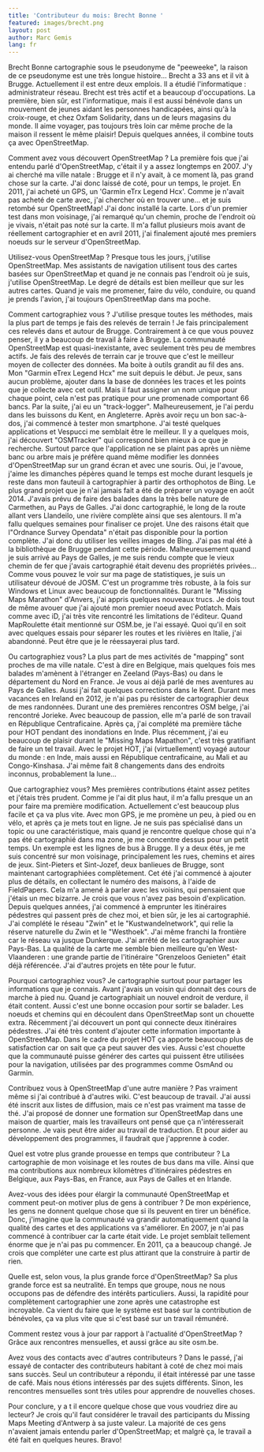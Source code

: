 ```yaml
---
title: 'Contributeur du mois: Brecht Bonne '
featured: images/brecht.png
layout: post
author: Marc Gemis
lang: fr
---
```


Brecht Bonne cartographie sous le pseudonyme de  "peeweeke", la raison de ce pseudonyme est une très longue histoire... Brecht a 33 ans et il vit à Brugge. Actuellement il est entre deux emplois. Il a étudié l'informatique : administrateur réseau. Brecht est très actif et a beaucoup d'occupations. La première, bien sûr, est l'informatique, mais il est aussi bénévole dans un mouvement de jeunes aidant les personnes handicapées, ainsi qu'à la croix-rouge, et chez Oxfam Solidarity, dans un de leurs magasins du monde. Il aime voyager, pas toujours très loin car même proche de la maison il ressent le même plaisir! Depuis quelques années, il combine touts ça avec OpenStreetMap.

Comment avez vous découvert OpenStreetMap ?
La première fois que j'ai entendu parlé d'OpenStreetMap, c'était il y a assez longtemps en 2007. J'y ai cherché ma ville natale : Brugge et il n'y avait, à ce moment là, pas grand chose sur la carte. J'ai donc laissé de coté, pour un temps, le projet. En 2011, j'ai acheté un GPS, un 'Garmin eTrx Legend Hcx'. Comme je n'avait pas acheté de carte avec, j'ai chercher où  en trouver une... et je suis retombé sur OpenStreetMap! J'ai donc installé la carte. Lors d'un premier test dans mon voisinage, j'ai remarqué qu'un chemin, proche de l'endroit où je vivais, n'était pas noté sur la carte. Il m'a fallut plusieurs mois avant de réellement cartographier et en avril 2011, j'ai finalement ajouté mes premiers noeuds sur le serveur d'OpenStreetMap.

Utilisez-vous OpenStreetMap ?
Presque tous les jours, j'utilise OpenStreetMap. Mes assistants de navigation utilisent tous des cartes basées sur OpenStreetMap et quand je ne connais pas l'endroit où je suis, j'utilise OpenStreetMap. Le degré de détails est bien meilleur que sur les autres cartes. Quand je vais me promener, faire du vélo, conduire, ou quand je prends l'avion, j'ai toujours OpenStreetMap dans ma poche.

Comment cartographiez vous ?
J'utilise presque toutes les méthodes, mais la plus part de temps je fais des relevés de terrain ! Je fais principalement ces relevés dans et autour de Brugge. Contrairement à ce que vous pouvez penser, il y a beaucoup de travail à faire à Brugge. La communauté OpenStreetMap est quasi-inexistante, avec seulement très peu de membres actifs. Je fais des relevés de terrain car je trouve que c'est le meilleur moyen de collecter des données. Ma boite à outils grandit au fil des ans. Mon "Garmin  eTrex Legend Hcx" me suit depuis le début. Je peux, sans aucun problème, ajouter dans la base de données les traces et les points que je collecte avec cet outil. Mais il faut assigner un nom unique pour chaque point, cela n'est pas pratique pour une promenade comportant 66 bancs. Par la suite, j'ai eu un "track-logger". Malheureusement, je l'ai perdu dans les buissons du Kent, en Angleterre. Après avoir reçu un bon sac-à-dos, j'ai commencé à tester mon smartphone. J'ai testé quelques applications et Vespucci me semblait être le meilleur. Il y a quelques mois, j'ai découvert "OSMTracker" qui correspond bien mieux à ce que je recherche. Surtout parce que l'application ne se plaint pas après un nième banc ou arbre mais je préfère quand même modifier les données d'OpenStreetMap sur un grand écran et avec une souris.
Oui, je l'avoue, j'aime les dimanches pépères quand le temps est moche durant lesquels je reste dans mon fauteuil à cartographier à partir des orthophotos de Bing. Le plus grand projet que je n'ai jamais fait a été de préparer un voyage en août 2014. J'avais prévu de faire des balades dans la très belle nature de Carmethen, au Pays de Galles. J'ai donc cartographié, le long de la route allant vers Llandeilo, une rivière complète ainsi que ses alentours. Il m'a fallu quelques semaines pour finaliser ce projet. Une des raisons était que l"Ordnance Survey Opendata" n'était pas disponible pour la portion complète. J'ai donc du utiliser les veilles images de Bing. J'ai pas mal été à la bibliothèque de Brugge pendant cette période. Malheureusement quand je suis arrivé au Pays de Galles, je me suis rendu compte que le vieux chemin de fer que j'avais cartographié était devenu des propriétés privées...
Comme vous pouvez le voir sur ma page de statistiques, je suis un utilisateur dévoué de JOSM. C'est un programme très robuste, à la fois sur Windows et Linux avec beaucoup de fonctionnalités. Durant le "Missing Maps Marathon" d'Anvers, j'ai appris quelques nouveaux trucs. Je dois tout de même avouer que j'ai ajouté mon premier noeud avec Potlatch. Mais comme avec iD, j'ai très vite rencontré les limitations de l'éditeur. Quand MapRoulette était mentionné sur OSM.be, je l'ai essayé. Quoi qu'il en soit avec quelques essais pour séparer les routes et les rivières en Italie, j'ai abandonné. Peut être que je le réessayerai plus tard. 

Ou cartographiez vous?
La plus part de mes activités de "mapping" sont proches de ma ville natale. C'est à dire en Belgique, mais quelques fois mes balades m'amènent à l'étranger en Zeeland (Pays-Bas) ou dans le département du Nord en France. Je vous ai déjà parlé de mes aventures au Pays de Galles. Aussi j'ai fait quelques corrections dans le Kent. Durant mes vacances en Ireland en 2012, je n'ai pas pu résister de cartographier deux de mes randonnées. Durant une des premières rencontres OSM belge, j'ai rencontré Jorieke. Avec beaucoup de passion, elle m'a parlé de son travail en République Centraficaine. Après ça, j'ai complété ma première tâche pour HOT pendant des inondations en Inde. Plus récemment, j'ai eu beaucoup de plaisir durant le "Missing Maps Mapathon", c'est très gratifiant de faire un tel travail. Avec le projet HOT, j'ai (virtuellement) voyagé autour du monde : en Inde, mais aussi en République centraficaine, au Mali et au Congo-Kinshasa. J'ai même fait 8 changements dans des endroits inconnus, probablement la lune...

Que cartographiez vous? 
Mes premières contributions étaint assez petites et j'étais très prudent. Comme je l'ai dit plus haut,  il m'a fallu presque un an pour faire ma première modification. Actuellement c'est beaucoup plus facile et ça va plus vite. Avec mon GPS, je me promène un peu, à pied ou en vélo, et après ça je mets tout en ligne. Je ne suis pas spécialisé dans un topic ou une caractéristique, mais quand je rencontre quelque chose qui n'a pas été cartographié dans ma zone, je me concentre dessus pour un petit temps. Un exemple est les lignes de bus à Brugge. Il y a deux étés, je me suis concentré sur mon voisinage, principalement les rues, chemins et aires de jeux. Sint-Pieters et Sint-Jozef, deux banlieues de Brugge, sont maintenant cartographiées complètement. Cet été j'ai commencé à ajouter plus de détails, en collectant le numéro des maisons, à l'aide de FieldPapers. Cela m'a amené à parler avec les voisins, qui pensaient que j'étais un mec bizarre. Je crois que vous n'avez pas besoin d'explication. Depuis quelques années, j'ai commencé à emprunter les itinéraires pédestres qui passent près de chez moi, et bien sûr, je les ai cartographié. J'ai complété le réseau "Zwin" et le "Kustwandelnetwork", qui relie la réserve naturelle du Zwin et le "Westhoek". J'ai même franchi la frontière car le réseau va jusque Dunkerque. J'ai arrêté de les cartographier aux Pays-Bas. La qualité de la carte me semble bien meilleure qu'en West-Vlaanderen : une grande partie de l'itinéraire "Grenzeloos Genieten" était déjà référencée. J'ai d'autres projets en tête pour le futur.

Pourquoi cartographiez vous? 
Je cartographie surtout pour partager les informations que je connais. Avant j'avais un voisin qui donnait des cours de marche à pied nu. Quand je cartographiait un nouvel endroit de verdure, il était content. Aussi c'est une bonne occasion pour sortir se balader. Les noeuds et chemins qui en découlent dans OpenStreetMap sont un chouette extra. Récemment j'ai découvert un pont qui connecte deux itinéraires pédestres. J'ai été très content d'ajouter cette information importante à OpenStreetMap. Dans le cadre du projet HOT ça apporte beaucoup plus de satisfaction car on sait que ça peut sauver des vies. Aussi c'est chouette que la communauté puisse générer des cartes qui puissent être utilisées pour la navigation, utilisées par des programmes comme OsmAnd ou Garmin.

Contribuez vous à OpenStreetMap d'une autre manière ?
Pas vraiment même si j'ai contribué à d'autres wiki. C'est beaucoup de travail. J'ai aussi été inscrit aux listes de diffusion, mais ce n'est pas vraiment ma tasse de thé. J'ai proposé de donner une formation sur OpenStreetMap dans une maison de quartier, mais les travailleurs ont pensé que ça n'intéresserait personne. 
Je vais peut être aider au travail de traduction. Et pour aider au développement des programmes, il faudrait que j'apprenne à coder.

Quel est votre plus grande prouesse en temps que contributeur ?
La cartographie de mon voisinage et les routes de bus dans ma ville. Ainsi que ma contributions aux nombreux kilomètres d'itinéraires pédestres en Belgique, aux Pays-Bas, en France, aux Pays de Galles et en Irlande.

Avez-vous des idées pour élargir la communauté OpenStreetMap et comment peut-on motiver plus de gens à contribuer ?
De mon expérience,  les gens ne donnent quelque chose que si ils peuvent en tirer un bénéfice. Donc, j'imagine que la communauté va grandir automatiquement quand la qualité des cartes et des applications va s'améliorer. En 2007, je n'ai pas commencé à contribuer car la carte était vide. Le projet semblait tellement énorme que je n'ai pas pu commencer. En 2011, ça a beaucoup changé. Je crois que compléter une carte est plus attirant que la construire à partir de rien.

Quelle est, selon vous, la plus grande force d'OpenStreetMap?
Sa plus grande force est sa neutralité. En temps que groupe, nous ne nous occupons pas de défendre des intérêts particuliers. Aussi, la rapidité pour complètement cartographier une zone après une catastrophe est incroyable. Ca vient du faire que le système est basé sur la contribution de bénévoles, ça va plus vite que si c'est basé sur un travail rémunéré.

Comment restez vous à jour par rapport à l'actualité d'OpenStreetMap ?
Grâce aux rencontres mensuelles, et aussi grâce au site osm.be.

Avez vous des contacts avec d'autres contributeurs ?
Dans le passé, j'ai essayé de contacter des contributeurs habitant à coté de chez moi mais sans succès. Seul un contributeur a répondu, il était intéressé par une tasse de café. Mais nous étions intéressés par des sujets différents. Sinon, les rencontres mensuelles sont très utiles pour apprendre de nouvelles choses.

Pour conclure, y a t il encore quelque chose que vous voudriez dire au lecteur?
Je crois qu'il faut considérer le travail des participants du Missing Maps Meeting d'Antwerp à sa juste valeur. La majorité de ces gens n'avaient jamais entendu parler d'OpenStreetMap; et malgrè ça, le travail a été fait en quelques heures. Bravo!

